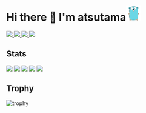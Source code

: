 # Hi there 👋 I'm atsutama<a href="https://golang.org" target="_blank" rel="noreferrer"><img src="https://raw.githubusercontent.com/devicons/devicon/master/icons/go/go-original.svg" alt="go" width="40" height="40"/></a>

<p align="left">
  <a href="https://github.com/atsutama2">
    <img height="20" src="https://komarev.com/ghpvc/?username=atsutama2" />
  </a>
  <a href="https://github.com/atsutama2">
    <img height="20" src="https://img.shields.io/github/followers/atsutama2?label=follow&logo=github&style=flat" />
  </a>
  <a href="http://qiita.com/atsutama">
    <img height="20" src="https://qiita-badge.apiapi.app/s/atsutama/posts.svg" />
  </a>
  <a href="http://qiita.com/atsutama">
    <img height="20" src="https://qiita-badge.apiapi.app/s/atsutama/contributions.svg" />
  </a>
</p>


<!-- ![](https://komarev.com/ghpvc/?username=atsutama2) -->
<!-- [![My Qiita posts](https://qiita-badge.apiapi.app/s/atsutama2/posts.svg)](http://qiita.com/atsutama) -->

## Stats
![](http://github-profile-summary-cards.vercel.app/api/cards/profile-details?username=atsutama2&theme=gruvbox)
![](http://github-profile-summary-cards.vercel.app/api/cards/repos-per-language?username=atsutama2&theme=gruvbox)
![](http://github-profile-summary-cards.vercel.app/api/cards/most-commit-language?username=atsutama2&theme=gruvbox)
![](http://github-profile-summary-cards.vercel.app/api/cards/stats?username=atsutama2&theme=gruvbox)
![](http://github-profile-summary-cards.vercel.app/api/cards/productive-time?username=atsutama2&theme=gruvbox&utcOffset=9)

## Trophy
![trophy](https://github-profile-trophy.vercel.app/?username=atsutama2&theme=gruvbox)


<!-- ![](http://github-profile-summary-cards.vercel.app/api/cards/profile-details?username=atsutama2&theme=nord_bright) -->
<!-- ![](http://github-profile-summary-cards.vercel.app/api/cards/stats?username=atsutama2&theme=nord_bright) -->
<!-- ![](http://github-profile-summary-cards.vercel.app/api/cards/repos-per-language?username=atsutama2&theme=nord_bright) -->
<!-- [![trophy](https://github-profile-trophy.vercel.app/?username=atsutama2)](https://github.com/ryo-ma/github-profile-trophy) -->

<!--
**atsutama2/atsutama2** is a ✨ _special_ ✨ repository because its `README.md` (this file) appears on your GitHub profile.

Here are some ideas to get you started:

- 🔭 I’m currently working on ...
- 🌱 I’m currently learning ...
- 👯 I’m looking to collaborate on ...
- 🤔 I’m looking for help with ...
- 💬 Ask me about ...
- 📫 How to reach me: ...
- 😄 Pronouns: ...
- ⚡ Fun fact: ...
-->
